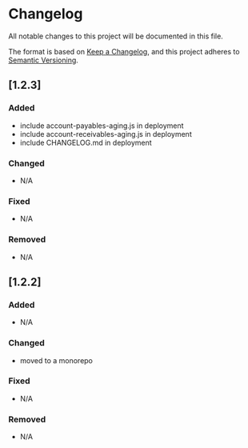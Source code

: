 # Changelog

All notable changes to this project will be documented in this file.

The format is based on [Keep a Changelog](https://keepachangelog.com/en/1.0.0/), and this project adheres to [Semantic Versioning](https://semver.org/spec/v2.0.0.html).

## [1.2.3]


### Added
- include account-payables-aging.js in deployment
- include account-receivables-aging.js in deployment
- include CHANGELOG.md in deployment

### Changed
- N/A

### Fixed
- N/A

### Removed
- N/A

## [1.2.2]

### Added
- N/A

### Changed
- moved to a monorepo

### Fixed
- N/A

### Removed
- N/A